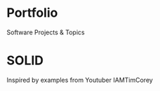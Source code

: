 # Portfolio
Software Projects &amp; Topics

# SOLID 

Inspired by examples from Youtuber IAMTimCorey
